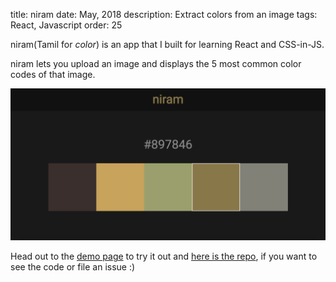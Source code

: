 title: niram
date: May, 2018
description: Extract colors from an image
tags: React, Javascript
order: 25

niram(Tamil for *color*) is an app that I built for learning React and CSS-in-JS.

niram lets you upload an image and displays the 5 most common color codes of that image.

![Screenshot](../static/images/niram.png)

Head out to the [demo page](https://astronomersiva.github.io/niram/) to try it out and [here is the repo](https://github.com/astronomersiva/niram), if you want to see the code or file an issue :)
